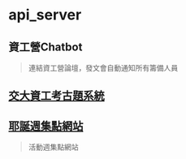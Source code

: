 # api_server

## 資工營Chatbot
> 連結資工營論壇，發文會自動通知所有籌備人員

## [交大資工考古題系統](https://pastexam.csunion.nctu.me)

## [耶誕週集點網站](https://xmas.csunion.nctu.me)
> 活動週集點網站
